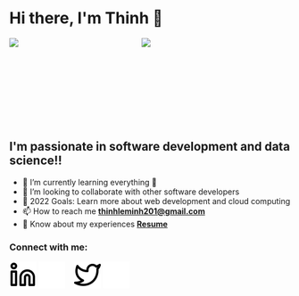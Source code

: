 # Hi there, I'm Thinh 👋

<img align="left" width="47%" src="https://github-readme-stats.vercel.app/api?username=ThinhLe881&show_icons=true&theme=radical" />
<img align="left" width="47%" src="https://github-readme-stats.vercel.app/api/top-langs/?username=ThinhLe881&layout=compact" />

<br/><br/><br/><br/><br/><br/><br/><br/><br/>

## I'm passionate in software development and data science!!

- 🌱 I’m currently learning everything 🤣
- 👯 I’m looking to collaborate with other software developers
- 🥅 2022 Goals: Learn more about web development and cloud computing
- 📫 How to reach me **thinhleminh201@gmail.com**
- 📄 Know about my experiences **[Resume](https://drive.google.com/file/d/1Y3MgFCz6nOeWuqXlWm-U1yRVx3JNJ2Nf/view?usp=sharing)**

### Connect with me:

[![website](./images/linkedin-light.svg)](https://linkedin.com/in/thinhle201#gh-light-mode-only)
[![website](./images/linkedin-dark.svg)](https://linkedin.com/in/thinhle201#gh-dark-mode-only)
&nbsp;&nbsp;
[![website](./images/twitter-light.svg)](https://twitter.com/thinhle201#gh-light-mode-only)
[![website](./images/twitter-dark.svg)](https://twitter.com/thinhle201#gh-dark-mode-only)
